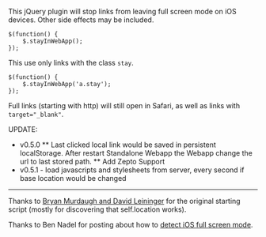 This jQuery plugin will stop links from leaving full screen mode on iOS devices. Other side effects may be included.

	$(function() {
		$.stayInWebApp();
	});

This use only links with the class `stay`.

	$(function() {
		$.stayInWebApp('a.stay');
	});
	
Full links (starting with http) will still open in Safari, as well as links with `target="_blank"`.

UPDATE:
* v0.5.0
** Last clicked local link would be saved in persistent localStorage. After restart Standalone Webapp the Webapp change the url to last stored path.
** Add Zepto Support
* v0.5.1 - load javascripts and stylesheets from server, every second if base location would be changed

- - - - - - - - - -	

Thanks to [Bryan Murdaugh and David Leininger](http://fivable.com) for the original starting script (mostly for discovering that self.location works).

Thanks to Ben Nadel for posting about how to [detect iOS full screen mode](http://www.bennadel.com/blog/1950-Detecting-iPhone-s-App-Mode-Full-Screen-Mode-For-Web-Applications.htm).